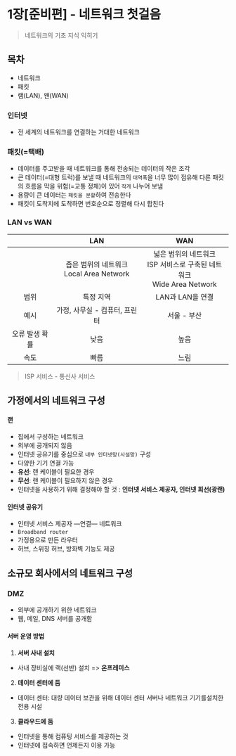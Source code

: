 # 1장[준비편] - 네트워크 첫걸음
> 네트워크의 기초 지식 익히기

## 목차
- 네트워크
- 패킷
- 램(LAN), 왠(WAN)

### 인터넷
- 전 세계의 네트워크를 연결하는 거대한 네트워크

### 패킷(=택배)
- 데이터를 주고받을 때 네트워크를 통해 전송되는 데이터의 작은 조각
- 큰 데이터(=대형 트럭)를 보낼 때 네트워크의 `대역폭`을 너무 많이 점유해 다른 패킷의 흐름을 막을 위험(=교통 정체)이 있어 `작게` 나누어 보냄
- 용량이 큰 데이터는 `패킷을 분할`하여 전송한다
- 패킷이 도착지에 도착하면 번호순으로 정렬해 다시 합친다

### LAN vs WAN

|                |                     LAN                    |                                    WAN                                    |
|:--------------:|:------------------------------------------:|:-------------------------------------------------------------------------:|
|                | 좁은 범위의 네트워크<br>Local Area Network | 넓은 범위의 네트워크<br>ISP 서비스로 구축된 네트워크<br>Wide Area Network |
|      범위      |                  특정 지역                 |                              LAN과 LAN을 연결                             |
|      예시      |        가정, 사무실 - 컴퓨터, 프린터       |                                서울 - 부산                                |
| 오류 발생 확률 |                     낮음                   |                                    높음                                   |
|      속도      |                    빠름                    |                                    느림                                   |

> ISP 서비스 - 통신사 서비스

## 가정에서의 네트워크 구성
#### 랜 
- 집에서 구성하는 네트워크
- 외부에 공개되지 않음
- 인터넷 공유기를 중심으로 `내부 인터넷망(사설망)` 구성
- 다양한 기기 연결 가능
- **유선**: 랜 케이블이 필요한 경우
- **무선**: 랜 케이블이 필요하지 않은 경우
- 인터넷을 사용하기 위해 결정해야 할 것 : **인터넷 서비스 제공자, 인터넷 회선(광랜)**
#### 인터넷 공유기
- 인터넷 서비스 제공자 —연결— 네트워크
- `Broadband router`
- 가정용으로 만든 라우터
- 허브, 스위칭 허브, 방화벽 기능도 제공
## 소규모 회사에서의 네트워크 구성
### DMZ
- 외부에 공개하기 위한 네트워크
- 웹, 메일, DNS 서버를 공개함
#### 서버 운영 방법
1. **서버 사내 설치**
- 사내 장비실에 랙(선반) 설치 => **온프레미스**
2. **데이터 센터에 둠**
- 데이터 센터: 대량 데이터 보관을 위해 데이터 센터 서버나 네트워크 기기를설치한 전용 시설
3. **클라우드에 둠**
- 인터넷을 통해 컴퓨팅 서비스를 제공하는 것
- 인터넷에 접속하면 언제든지 이용 가능






